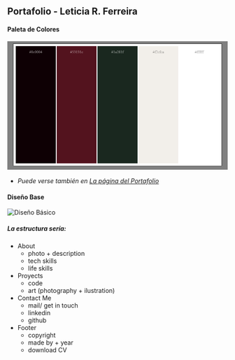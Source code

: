 ## Portafolio - Leticia R. Ferreira

#### Paleta de Colores

![Paleta de Colores](/assets/img/paleta.png)

* *Puede verse también en [La página del Portafolio](https://helvette.github.io/helvette/)*

#### Diseño Base
![Diseño Básico](/assets/img/diseñomuybase.png)

##### La estructura sería:
* About
	* photo + description
	* tech skills
	* life skills
* Proyects
	* code
	* art (photography + ilustration)
* Contact Me
	* mail/ get in touch
	* linkedin
	* github
* Footer
	* copyright
	* made by + year
	* download CV